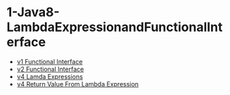 # 1-Java8-LambdaExpressionandFunctionalInterface



 - [v1 Functional Interface](https://github.com/pawanmandhan/1-Java8-LambdaExpressionandFunctionalInterface/tree/master/src/main/java/com/v1)
 - [v2 Functional Interface](https://github.com/pawanmandhan/1-Java8-LambdaExpressionandFunctionalInterface/tree/master/src/main/java/com/v2)
 - [v4 Lamda Expressions](https://github.com/pawanmandhan/1-Java8-LambdaExpressionandFunctionalInterface/tree/master/src/main/java/com/v4)
 - [v4 Return Value From Lambda Expression](https://github.com/pawanmandhan/1-Java8-LambdaExpressionandFunctionalInterface/tree/master/src/main/java/com/v7)
 
 
 
